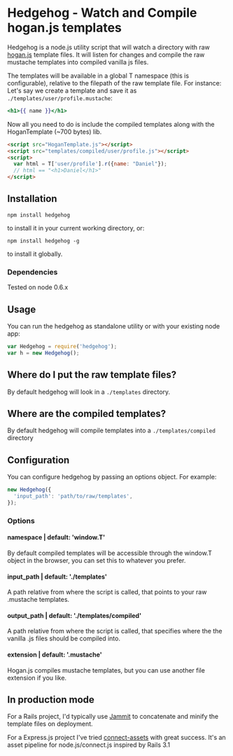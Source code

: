 Hedgehog - Watch and Compile hogan.js templates
===============================================

Hedgehog is a node.js utility script that will watch a directory with raw [hogan.js](http://twitter.github.com/hogan.js/) template
files.
It will listen for changes and compile the raw mustache templates into compiled vanilla js files.

The templates will be available in a global T namespace (this is
configurable), relative to the
filepath of the raw template file.
For instance: Let's say we create a template
and save it as `./templates/user/profile.mustache`:

```mustache
<h1>{{ name }}</h1>
```

Now all you need to do is include the compiled templates along with the HoganTemplate (~700 bytes) lib.

```html
<script src="HoganTemplate.js"></script>
<script src="templates/compiled/user/profile.js"></script>
<script>
  var html = T['user/profile'].r({name: "Daniel"});
  // html == "<h1>Daniel</h1>"
</script>
```

Installation
------------

`npm install hedgehog`

to install it in your current working directory, or:

`npm install hedgehog -g`

to install it globally.

### Dependencies

Tested on node 0.6.x


Usage
-----

You can run the hedgehog as standalone utility or with your existing node app:

```javascript
var Hedgehog = require('hedgehog');
var h = new Hedgehog();
```

Where do I put the raw template files?
-------------------------------------
By default hedgehog will look in a `./templates` directory.

Where are the compiled templates?
---------------------------------
By default hedgehog will compile templates into a `./templates/compiled` directory


Configuration
-------------

You can configure hedgehog by passing an options object. For example:

```javascript
new Hedgehog({
  'input_path': 'path/to/raw/templates',
});
```

### Options

#### namespace | default: 'window.T'

By default compiled templates will be accessible through the
window.T object in the browser, you can set this to whatever you prefer.

#### input_path | default: './templates'

A path relative from where the script is called, that points to your raw
.mustache templates.

#### output_path | default: './templates/compiled'

A path relative from where the script is called, that specifies where
the the vanilla .js files should be compiled into.

#### extension | default: '.mustache'

Hogan.js compiles mustache templates, but you can use another file
extension if you like.


In production mode
------------------
For a Rails project, I'd typically use [Jammit](http://documentcloud.github.com/jammit/)
to concatenate and minify the template files on deployment.

For a Express.js project I've tried [connect-assets](https://github.com/TrevorBurnham/connect-assets) with great success. It's an asset pipeline
for node.js/connect.js inspired by Rails 3.1
